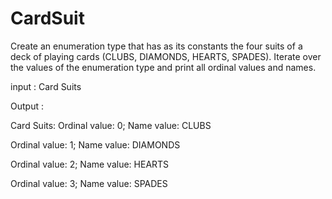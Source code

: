 # CardSuit

Create an enumeration type that has as its constants the four suits of a deck of playing cards (CLUBS, DIAMONDS, HEARTS, SPADES). Iterate over the values of the enumeration type and print all ordinal values and names. 

input : Card Suits

Output :

Card Suits:
Ordinal value: 0; Name value: CLUBS

Ordinal value: 1; Name value: DIAMONDS

Ordinal value: 2; Name value: HEARTS

Ordinal value: 3; Name value: SPADES
